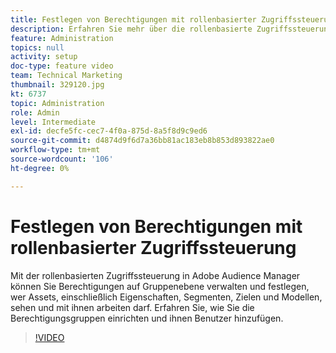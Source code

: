 ```yaml
---
title: Festlegen von Berechtigungen mit rollenbasierter Zugriffssteuerung
description: Erfahren Sie mehr über die rollenbasierte Zugriffssteuerung in Adobe Audience Manager und wie Sie Berechtigungen auf Gruppenebene verwalten. Erfahren Sie, wie Sie steuern können, wer Assets sehen und mit ihnen arbeiten darf, einschließlich Eigenschaften, Segmente, Ziele und Modelle. Erfahren Sie, wie Sie die Berechtigungsgruppen einrichten und ihnen Benutzer hinzufügen.
feature: Administration
topics: null
activity: setup
doc-type: feature video
team: Technical Marketing
thumbnail: 329120.jpg
kt: 6737
topic: Administration
role: Admin
level: Intermediate
exl-id: decfe5fc-cec7-4f0a-875d-8a5f8d9c9ed6
source-git-commit: d4874d9f6d7a36bb81ac183eb8b853d893822ae0
workflow-type: tm+mt
source-wordcount: '106'
ht-degree: 0%

---
```


# Festlegen von Berechtigungen mit rollenbasierter Zugriffssteuerung

Mit der rollenbasierten Zugriffssteuerung in Adobe Audience Manager können Sie Berechtigungen auf Gruppenebene verwalten und festlegen, wer Assets, einschließlich Eigenschaften, Segmenten, Zielen und Modellen, sehen und mit ihnen arbeiten darf. Erfahren Sie, wie Sie die Berechtigungsgruppen einrichten und ihnen Benutzer hinzufügen.

>[!VIDEO](https://video.tv.adobe.com/v/3449396/?quality=12&learn=on&captions=ger)
